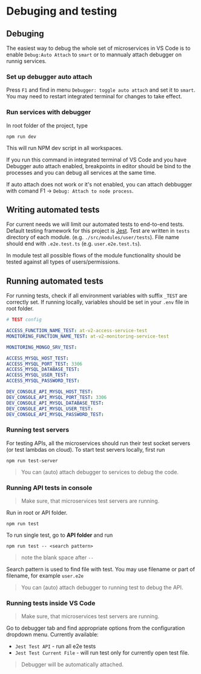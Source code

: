 # Debuging and testing

## Debuging

The easiest way to debug the whole set of microservices in VS Code is to enable `Debug:Auto Attach` to `smart` or to mannualy attach debugger on runnig services.

### Set up debugger auto attach

Press `F1` and find in menu `Debugger: toggle auto attach` and set it to `smart`. You may need to restart integrated terminal for changes to take effect.

### Run services with debugger

In root folder of the project, type

```ssh
npm run dev
```

This will run NPM dev script in all workspaces.

If you run this command in integrated terminal of VS Code and you have Debugger auto attach enabled, breakpoints in editor should be bind to the processes and you can debug all services at the same time.

If auto attach does not work or it's not enabled, you can attach debbugger with comand F1 -> `Debug: Attach to node process`.

## Writing automated tests

For current needs we will limit our automated tests to end-to-end tests. Default testing framework for this project is [Jest](https://jestjs.io/docs/en/getting-started). Test are written in `tests` directory of each module. (e.g. `./src/modules/user/tests`). File name should end with `.e2e.test.ts` (e.g. `user.e2e.test.ts`).

In module test all possible flows of the module functionality should be tested against all types of users/permissions.

## Running automated tests

For running tests, check if all environment variables with suffix `_TEST` are correctly set. If running locally, variables should be set in your `.env` file in root folder.

```yml
# TEST config

ACCESS_FUNCTION_NAME_TEST: at-v2-access-service-test
MONITORING_FUNCTION_NAME_TEST: at-v2-monitoring-service-test

MONITORING_MONGO_SRV_TEST: 

ACCESS_MYSQL_HOST_TEST:
ACCESS_MYSQL_PORT_TEST: 3306
ACCESS_MYSQL_DATABASE_TEST:
ACCESS_MYSQL_USER_TEST:
ACCESS_MYSQL_PASSWORD_TEST:

DEV_CONSOLE_API_MYSQL_HOST_TEST: 
DEV_CONSOLE_API_MYSQL_PORT_TEST: 3306
DEV_CONSOLE_API_MYSQL_DATABASE_TEST:
DEV_CONSOLE_API_MYSQL_USER_TEST: 
DEV_CONSOLE_API_MYSQL_PASSWORD_TEST: 
```

### Running test servers

For testing APIs, all the microservices should run their test socket servers (or test lambdas on cloud). To start test servers locally, first run

```ssh
npm run test-server
```

> You can (auto) attach debugger to services to debug the code.

### Running API tests in console

> Make sure, that microservices test servers are running.

Run in root or API folder.

```ssh
npm run test
```

To run single test, go to **API folder** and run

```ssh
npm run test -- <search pattern>
```

> note the blank space after `--`

Search pattern is used to find file with test. You may use filename or part of filename, for example `user.e2e`

> You can (auto) attach debugger to running test to debug the API.

### Running tests inside VS Code

> Make sure, that microservices test servers are running.

Go to debugger tab and find appropriate options from the configuration dropdown menu. Currently available:

* `Jest Test API` - run all e2e tests
* `Jest Test Current File` - will run test only for currently open test file.

> Debugger will be automatically attached.
